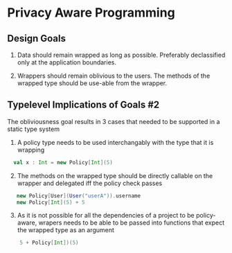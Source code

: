 # Privacy Aware Programming 

## Design Goals 

1. Data should remain wrapped as long as possible. Preferably declassified only at the application boundaries. 

2. Wrappers should remain oblivious to the users. The methods of the wrapped type should be use-able from the wrapper.


## Typelevel Implications of Goals #2  

The obliviousness goal results in 3 cases that needed to be supported in a static type system 

1.  A policy type needs to be used interchangably with the type that it is wrapping

```scala 
  val x : Int = new Policy[Int](5)
```

2. The methods on the wrapped type should be directly callable on the wrapper and delegated iff the policy check passes 

```scala 
   new Policy[User](User("userA")).username
   new Policy[Int](5) + 5 
```

3. As it is not possible for all the dependencies of a project to be policy-aware, wrapers needs to be able to be passed into functions that expect the wrapped type as an argument

```scala
    5 + Policy[Int])(5)
```

